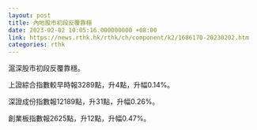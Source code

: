 ```yaml
---
layout: post
title: 內地股市初段反覆靠穩
date: 2023-02-02 10:05:16.000000000 +08:00
link: https://news.rthk.hk/rthk/ch/component/k2/1686170-20230202.htm
categories: rthk
---
```


滬深股市初段反覆靠穩。

上證綜合指數較早時報3289點，升4點，升幅0.14%。

深證成份指數報12189點，升31點，升幅0.26%。

創業板指數報2625點，升12點，升幅0.47%。
